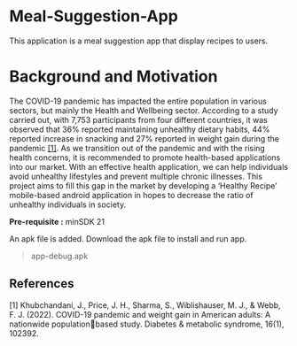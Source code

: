 # Meal-Suggestion-App
This application is a meal suggestion app that display recipes to users.

# Background and Motivation
The COVID-19 pandemic has impacted the entire population in various sectors, but mainly the Health and Wellbeing sector. According to a study carried out, with 7,753 participants from four different countries, it was 
observed that 36% reported maintaining unhealthy dietary habits, 44% reported increase in snacking and 27% reported in weight gain during the pandemic [[1]](https://doi.org/10.1016/j.dsx.2022.102392). As we transition out of the pandemic and with the rising health concerns, it is recommended to promote health-based applications into our market. With an effective health application, we can help individuals avoid unhealthy lifestyles and prevent multiple chronic illnesses. This project aims to fill this gap in the market by developing a ‘Healthy Recipe’ mobile-based android application in hopes to decrease the ratio of unhealthy individuals in society.



**Pre-requisite :** minSDK 21

An apk file is added. Download the apk file to install and run app.

 > app-debug.apk


## References
<a id="1">[1]</a> 
Khubchandani, J., Price, J. H., Sharma, S., Wiblishauser, M. J., & Webb, F. J. (2022). 
COVID-19 pandemic and weight gain in American adults: A nationwide populationbased study. Diabetes & metabolic syndrome, 16(1), 102392.
